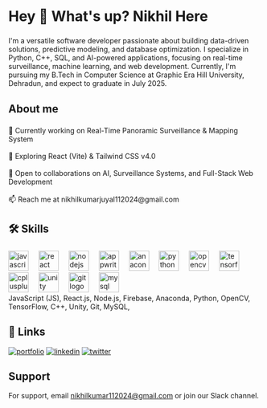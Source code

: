 <h1 align="left">Hey 👋 What's up? Nikhil Here</h1>

###

<p align="left">I'm a versatile software developer passionate about building data-driven solutions, predictive modeling, and database optimization. I specialize in Python, C++, SQL, and AI-powered applications, focusing on real-time surveillance, machine learning, and web development. Currently, I'm pursuing my B.Tech in Computer Science at Graphic Era Hill University, Dehradun, and expect to graduate in July 2025.</p>

###

<h2 align="left">About me</h2>

###

<p align="left">🔭 Currently working on Real-Time Panoramic Surveillance & Mapping System<br><br>🌱 Exploring React (Vite) & Tailwind CSS v4.0<br><br>👯 Open to collaborations on AI, Surveillance Systems, and Full-Stack Web Development<br><br>📫 Reach me at nikhilkumarjuyal112024@gmail.com</p>

###

<h2 align="left">🛠 Skills</h2>

###

<div align="left">
  <img src="https://cdn.jsdelivr.net/gh/devicons/devicon/icons/javascript/javascript-original.svg" height="40" alt="javascript logo"  />
  <img width="12" />
  <img src="https://cdn.jsdelivr.net/gh/devicons/devicon/icons/react/react-original.svg" height="40" alt="react logo"  />
  <img width="12" />
  <img src="https://cdn.jsdelivr.net/gh/devicons/devicon/icons/nodejs/nodejs-original.svg" height="40" alt="nodejs logo"  />
  <img width="12" />
  <img src="https://cdn.jsdelivr.net/gh/devicons/devicon/icons/appwrite/appwrite-original.svg" height="40" alt="appwrite logo"  />
  <img width="12" />
  <img src="https://cdn.jsdelivr.net/gh/devicons/devicon/icons/anaconda/anaconda-original.svg" height="40" alt="anaconda logo"  />
  <img width="12" />
  <img src="https://cdn.jsdelivr.net/gh/devicons/devicon/icons/python/python-original.svg" height="40" alt="python logo"  />
  <img width="12" />
  <img src="https://cdn.jsdelivr.net/gh/devicons/devicon/icons/opencv/opencv-original.svg" height="40" alt="opencv logo"  />
  <img width="12" />
  <img src="https://cdn.jsdelivr.net/gh/devicons/devicon/icons/tensorflow/tensorflow-original.svg" height="40" alt="tensorflow logo"  />
  <img width="12" />
  <img src="https://cdn.jsdelivr.net/gh/devicons/devicon/icons/cplusplus/cplusplus-original.svg" height="40" alt="cplusplus logo"  />
  <img width="12" />
  <img src="https://cdn.jsdelivr.net/gh/devicons/devicon/icons/unity/unity-original.svg" height="40" alt="unity logo"  />
  <img width="12" />
  <img src="https://cdn.jsdelivr.net/gh/devicons/devicon/icons/git/git-original.svg" height="40" alt="git logo"  />
  <img width="12" />
  <img src="https://cdn.jsdelivr.net/gh/devicons/devicon/icons/mysql/mysql-original.svg" height="40" alt="mysql logo"  />
</div>
JavaScript (JS),
React.js,
Node.js,
Firebase,
Anaconda,
Python,
OpenCV,
TensorFlow,
C++,
Unity,
Git,
MySQL,

###


## 🔗 Links
[![portfolio](https://img.shields.io/badge/my_portfolio-000?style=for-the-badge&logo=ko-fi&logoColor=white)](https://nikhil-kumar-six.vercel.app/)
[![linkedin](https://img.shields.io/badge/linkedin-0A66C2?style=for-the-badge&logo=linkedin&logoColor=white)](https://nikhil-kumar-six.vercel.app/)
[![twitter](https://img.shields.io/badge/twitter-1DA1F2?style=for-the-badge&logo=twitter&logoColor=white)](https://x.com/Nikhil112024)


## Support

For support, email nikhilkumar112024@gmail.com or join our Slack channel.


